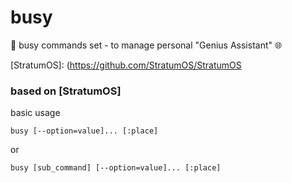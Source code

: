 # busy
🐙 busy commands set - to manage personal "Genius Assistant" 🌐

[StratumOS]: (https://github.com/StratumOS/StratumOS
### based on [StratumOS]  

basic usage
``` shell
busy [--option=value]... [:place]
```

or

``` shell
busy [sub_command] [--option=value]... [:place]
```


